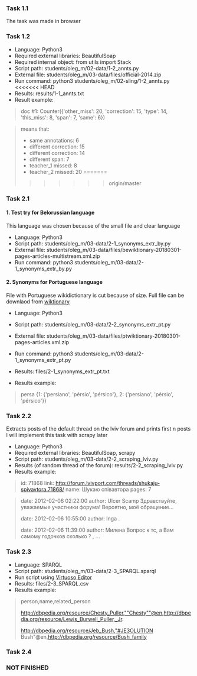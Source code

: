 ### Task 1.1

The task was made in browser

### Task 1.2

+ Language: Python3
+ Required external libraries: BeautifulSoap
+ Required internal object: from utils import Stack
+ Script path: students/oleg_m/02-data/1-2_annts.py
+ External file: students/oleg_m/03-data/files/official-2014.zip
+ Run command: python3 students/oleg_m/02-sling/1-2_annts.py
<<<<<<< HEAD
+ Results: results/1-1_annts.txt
+ Result example:
> doc #1:  Counter({'other_miss': 20, 'correction': 15, 'type': 14, 'this_miss': 8, 'span': 7, 'same': 6})

> means that:
> + same annotations: 6
> + different correction: 15
> + different correction: 14
> + different span: 7
> + teacher_1 missed: 8
> + teacher_2 missed: 20
=======
>>>>>>> origin/master

### Task 2.1

#### 1. Test try for Belorussian language

This language was chosen because of the small file and clear language

+ Language: Python3
+ Script path: students/oleg_m/03-data/2-1_synonyms_extr_by.py
+ External file: students/oleg_m/03-data/files/bewiktionary-20180301-pages-articles-multistream.xml.zip
+ Run command: python3 students/oleg_m/03-data/2-1_synonyms_extr_by.py

#### 2. Synonyms for Portuguese language

File with Portuguese wikidictionary is cut because of size.
Full file can be downlaod from [wiktionary](https://dumps.wikimedia.org/ptwiktionary/20180320)

+ Language: Python3
+ Script path: students/oleg_m/03-data/2-2_synonyms_extr_pt.py
+ External file: students/oleg_m/03-data/files/ptwiktionary-20180301-pages-articles.xml.zip
+ Run command: python3 students/oleg_m/03-data/2-1_synonyms_extr_pt.py

+ Results: files/2-1_synonyms_extr_pt.txt
+ Results example:
> persa {1: {'persiano', 'pérsio', 'pérsico'}, 2: {'persiano', 'pérsio', 'pérsico'}}

### Task 2.2

Extracts posts of the default thread on the lviv forum and prints first n posts
I will implement this task with scrapy later

+ Language: Python3
+ Required external libraries: BeautifulSoap, scrapy
+ Script path: students/oleg_m/03-data/2-2_scraping_lviv.py
+ Results (of random thread of the forum): results/2-2_scraping_lviv.py
+ Results example:
> id: 71868
> link: http://forum.lvivport.com/threads/shukaju-spivavtora.71868/
> name: Шукаю співавтора
> pages: 7

> date: 2012-02-06 02:22:00
> author: Ulcer Scamp
> Здравствуйте, уважаемые участники форума! Вероятно, моё обращение...
>
> date: 2012-02-06 10:55:00
> author: Inga
> .
>
> date: 2012-02-06 11:39:00
> author: Милена
> Вопрос к тс, а Вам самому годочков сколько ? , ...
>

### Task 2.3

+ Language: SPARQL
+ Script path: students/oleg_m/03-data/2-3_SPARQL.sparql
+ Run script using [Virtuoso Editor](https://dbpedia.org/sparql)
+ Results: files/2-3_SPARQL.csv
+ Results example:
> person,name,related_person
>
> http://dbpedia.org/resource/Chesty_Puller,""Chesty""@en,http://dbpedia.org/resource/Lewis_Burwell_Puller,_Jr.
> 
> http://dbpedia.org/resource/Jeb_Bush,"#JE3OLUTION Bush"@en,http://dbpedia.org/resource/Bush_family

### Task 2.4

### NOT FINISHED